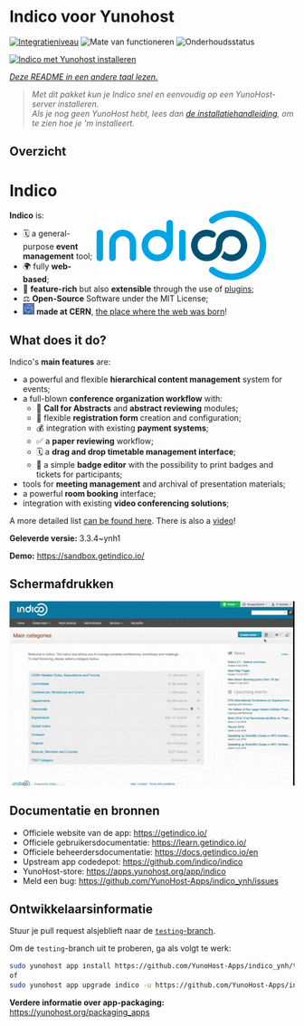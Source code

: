 <!--
NB: Deze README is automatisch gegenereerd door <https://github.com/YunoHost/apps/tree/master/tools/readme_generator>
Hij mag NIET handmatig aangepast worden.
-->

# Indico voor Yunohost

[![Integratieniveau](https://apps.yunohost.org/badge/integration/indico)](https://ci-apps.yunohost.org/ci/apps/indico/)
![Mate van functioneren](https://apps.yunohost.org/badge/state/indico)
![Onderhoudsstatus](https://apps.yunohost.org/badge/maintained/indico)

[![Indico met Yunohost installeren](https://install-app.yunohost.org/install-with-yunohost.svg)](https://install-app.yunohost.org/?app=indico)

*[Deze README in een andere taal lezen.](./ALL_README.md)*

> *Met dit pakket kun je Indico snel en eenvoudig op een YunoHost-server installeren.*  
> *Als je nog geen YunoHost hebt, lees dan [de installatiehandleiding](https://yunohost.org/install), om te zien hoe je 'm installeert.*

## Overzicht

# Indico 

<img src="https://github.com/indico/indico/raw/master/indico/web/static/images/logo_indico.png"
     align="right"
     width="300"
     style="width: 300px; float: right; margin-right: 50px;">

**Indico** is:
 * 🗓 a general-purpose **event management** tool;
 * 🌍 fully **web-based**;
 * 🧩 **feature-rich** but also **extensible** through the use of [plugins](https://docs.getindico.io/en/stable/plugins/);
 * ⚖️ **Open-Source** Software under the MIT License;
 * <img src="https://raw.githubusercontent.com/indico/assets/master/cern_badge.png" width="20"> **made at CERN**, [the place where the web was born](https://home.cern/science/computing/birth-web)!

## What does it do?
Indico's **main features** are:
 * a powerful and flexible **hierarchical content management** system for events;
 * a full-blown **conference organization workflow** with:
   - 📢 **Call for Abstracts** and **abstract reviewing** modules;
   - 📝 flexible **registration form** creation and configuration;
   - 💰 integration with existing **payment systems**;
   - ✅ a **paper reviewing** workflow;
   - 🗓 a **drag and drop timetable management interface**;
   - 🎫 a simple **badge editor** with the possibility to print badges and tickets for participants;
 * tools for **meeting management** and archival of presentation materials;
 * a powerful **room booking** interface;
 * integration with existing **video conferencing solutions**;

A more detailed list [can be found here](https://getindico.io/features/). There is also a [video](https://www.youtube.com/watch?v=yo8rgg9dOcc)!


**Geleverde versie:** 3.3.4~ynh1

**Demo:** <https://sandbox.getindico.io/>

## Schermafdrukken

![Schermafdrukken van Indico](./doc/screenshots/sneakpeek.gif)

## Documentatie en bronnen

- Officiele website van de app: <https://getindico.io/>
- Officiele gebruikersdocumentatie: <https://learn.getindico.io/>
- Officiele beheerdersdocumentatie: <https://docs.getindico.io/en>
- Upstream app codedepot: <https://github.com/indico/indico>
- YunoHost-store: <https://apps.yunohost.org/app/indico>
- Meld een bug: <https://github.com/YunoHost-Apps/indico_ynh/issues>

## Ontwikkelaarsinformatie

Stuur je pull request alsjeblieft naar de [`testing`-branch](https://github.com/YunoHost-Apps/indico_ynh/tree/testing).

Om de `testing`-branch uit te proberen, ga als volgt te werk:

```bash
sudo yunohost app install https://github.com/YunoHost-Apps/indico_ynh/tree/testing --debug
of
sudo yunohost app upgrade indico -u https://github.com/YunoHost-Apps/indico_ynh/tree/testing --debug
```

**Verdere informatie over app-packaging:** <https://yunohost.org/packaging_apps>
